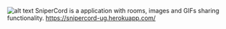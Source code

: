 ![alt text](https://i.imgur.com/nBFOg0q.png)
SniperCord is a application with rooms, images and GIFs sharing functionality.
https://snipercord-ug.herokuapp.com/
